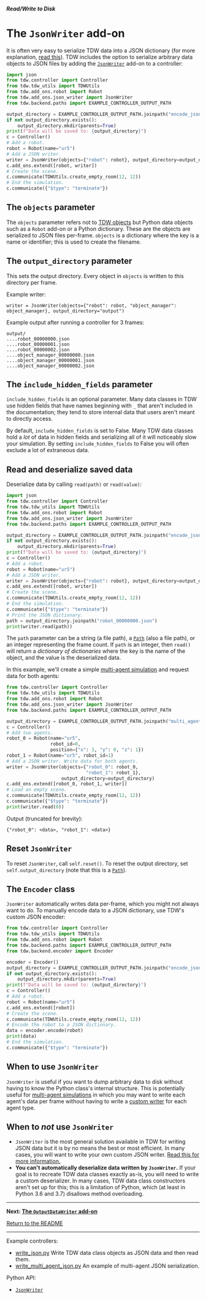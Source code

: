 ##### Read/Write to Disk

# The `JsonWriter` add-on

It is often very easy to serialize TDW data into a JSON dictionary (for more explanation, [read this](custom_writers.md)). TDW includes the option to serialize arbitrary data objects to JSON files by adding the [`JsonWriter`](../../python/add_ons/json_writer.md) add-on to a controller:

```python
import json
from tdw.controller import Controller
from tdw.tdw_utils import TDWUtils
from tdw.add_ons.robot import Robot
from tdw.add_ons.json_writer import JsonWriter
from tdw.backend.paths import EXAMPLE_CONTROLLER_OUTPUT_PATH

output_directory = EXAMPLE_CONTROLLER_OUTPUT_PATH.joinpath("encode_json")
if not output_directory.exists():
    output_directory.mkdir(parents=True)
print(f"Data will be saved to: {output_directory}")
c = Controller()
# Add a robot.
robot = Robot(name="ur5")
# Add a JSON writer.
writer = JsonWriter(objects={"robot": robot}, output_directory=output_directory, include_hidden_fields=False, indent=2, zero_padding=8)
c.add_ons.extend([robot, writer])
# Create the scene.
c.communicate(TDWUtils.create_empty_room(12, 12))
# End the simulation.
c.communicate({"$type": "terminate"})
```

## The `objects` parameter

The `objects` parameter refers not to [TDW objects](../core_concepts/objects.md) but Python data objects such as a `Robot` add-on or a Python dictionary. These are the objects are serialized to JSON files per-frame. `objects` is a dictionary where the key is a name or identifier; this is used to create the filename.

## The `output_directory` parameter

This sets the output directory. Every object in `objects` is written to this directory per frame.

Example writer:

```
writer = JsonWriter(objects={"robot": robot, "object_manager": object_manager}, output_directory="output")
```

Example output after running a controller for 3 frames:

```
output/
....robot_00000000.json
....robot_00000001.json
....robot_00000002.json
....object_manager_00000000.json
....object_manager_00000001.json
....object_manager_00000002.json
```

## The `include_hidden_fields` parameter

`include_hidden_fields` is an optional parameter. Many data classes in TDW use hidden fields that have names beginning with `_` that aren't included in the documentation; they tend to store internal data that users aren't meant to directly access.

By default, `include_hidden_fields` is set to False. Many TDW data classes hold a *lot* of data in hidden fields and serializing all of it will noticeably slow your simulation. By setting `include_hidden_fields` to False you will often exclude a lot of extraneous data.

## Read and deserialize saved data

Deserialize data by calling `read(path)` or `read(value)`:

```python
import json
from tdw.controller import Controller
from tdw.tdw_utils import TDWUtils
from tdw.add_ons.robot import Robot
from tdw.add_ons.json_writer import JsonWriter
from tdw.backend.paths import EXAMPLE_CONTROLLER_OUTPUT_PATH

output_directory = EXAMPLE_CONTROLLER_OUTPUT_PATH.joinpath("encode_json")
if not output_directory.exists():
    output_directory.mkdir(parents=True)
print(f"Data will be saved to: {output_directory}")
c = Controller()
# Add a robot.
robot = Robot(name="ur5")
# Add a JSON writer.
writer = JsonWriter(objects={"robot": robot}, output_directory=output_directory, include_hidden_fields=False, indent=2, zero_padding=8)
c.add_ons.extend([robot, writer])
# Create the scene.
c.communicate(TDWUtils.create_empty_room(12, 12))
# End the simulation.
c.communicate({"$type": "terminate"})
# Print the JSON dictionary.
path = output_directory.joinpath("robot_00000000.json")
print(writer.read(path))
```

The `path` parameter can be a string (a file path), a [`Path`](https://docs.python.org/3/library/pathlib.html) (also a file path), or an integer representing the frame count. If `path` is an integer, then `read()` will return a *dictionary of dictionaries* where the key is the name of the object, and the value is the deserialized data. 

In this example, we'll create a simple [multi-agent simulation](../multi_agent/overview.md) and request data for both agents:

```python
from tdw.controller import Controller
from tdw.tdw_utils import TDWUtils
from tdw.add_ons.robot import Robot
from tdw.add_ons.json_writer import JsonWriter
from tdw.backend.paths import EXAMPLE_CONTROLLER_OUTPUT_PATH

output_directory = EXAMPLE_CONTROLLER_OUTPUT_PATH.joinpath("multi_agent_json")
c = Controller()
# Add two agents.
robot_0 = Robot(name="ur5",
                robot_id=0,
                position={"x": 3, "y": 0, "z": 1})
robot_1 = Robot(name="ur5", robot_id=1)
# Add a JSON writer. Write data for both agents.
writer = JsonWriter(objects={"robot_0": robot_0,
                             "robot_1": robot_1},
                    output_directory=output_directory)
c.add_ons.extend([robot_0, robot_1, writer])
# Load an empty scene.
c.communicate(TDWUtils.create_empty_room(12, 12))
c.communicate({"$type": "terminate"})
print(writer.read(0))
```

Output (truncated for brevity):

```
{"robot_0": <data>, "robot_1": <data>}
```

## Reset `JsonWriter`

To reset `JsonWriter`, call `self.reset()`. To reset the output directory, set `self.output_directory` (note that this is a [`Path`](https://docs.python.org/3/library/pathlib.html)).

## The `Encoder` class

`JsonWriter` automatically writes data per-frame, which you might not always want to do. To manually encode data to a JSON dictionary, use TDW's custom JSON encoder:

```python
from tdw.controller import Controller
from tdw.tdw_utils import TDWUtils
from tdw.add_ons.robot import Robot
from tdw.backend.paths import EXAMPLE_CONTROLLER_OUTPUT_PATH
from tdw.backend.encoder import Encoder

encoder = Encoder()
output_directory = EXAMPLE_CONTROLLER_OUTPUT_PATH.joinpath("encode_json")
if not output_directory.exists():
    output_directory.mkdir(parents=True)
print(f"Data will be saved to: {output_directory}")
c = Controller()
# Add a robot.
robot = Robot(name="ur5")
c.add_ons.extend([robot])
# Create the scene.
c.communicate(TDWUtils.create_empty_room(12, 12))
# Encode the robot to a JSON dictionary.
data = encoder.encode(robot)
print(data)
# End the simulation.
c.communicate({"$type": "terminate"})
```

## When to use `JsonWriter`

`JsonWriter` is useful if you want to dump arbitrary data to disk without having to know the Python class's internal structure. This is potentially useful for [multi-agent simulations](../multi_agent/overview.md) in which you may want to write each agent's data per frame without having to write a [custom writer](custom_writers.md) for each agent type.

## When to *not* use `JsonWriter`

- `JsonWriter` is the most general solution available in TDW for writing JSON data but it is by no means the best or most efficient. In many cases, you will want to write your own custom JSON writer. [Read this for more information.](custom_writers.md)
- **You can't automatically deserialize data written by `JsonWriter`.** If your goal is to recreate TDW data classes exactly as-is, you will need to write a custom deserializer. In many cases, TDW data class constructors aren't set up for this; this is a limitation of Python, which (at least in Python 3.6 and 3.7) disallows method overloading.

***

**Next: [The `OutputDataWriter` add-on](output_data_writer.md)**

[Return to the README](../../../README.md)

***

Example controllers:

- [write_json.py](https://github.com/threedworld-mit/tdw/blob/master/Python/example_controllers/read_write/write_json.py) Write TDW data class objects as JSON data and then read them.
- [write_multi_agent_json.py](https://github.com/threedworld-mit/tdw/blob/master/Python/example_controllers/read_write/write_multi_agent_json.py) An example of multi-agent JSON serialization.

Python API:

- [`JsonWriter`](../../python/add_ons/json_writer.md)
